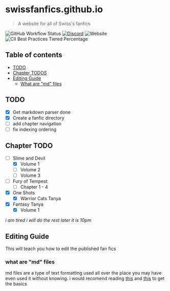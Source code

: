 # swissfanfics.github.io

> A website for all of Swiss's fanfics

![GitHub Workflow Status](https://img.shields.io/github/actions/workflow/status/swissfanfics/swissfanfics.github.io/build.yml)
[![Discord](https://img.shields.io/discord/903407048975331328?label=Discord)](https://discord.gg/xcCvpSxmA7)
![Website](https://img.shields.io/website?url=https%3A%2F%2Fswissfanfics.github.io)
![CII Best Practices Tiered Percentage](https://img.shields.io/cii/percentage/8072)



## Table of contents

- [TODO](#todo)
- [Chapter TODOS](#chapter-todo)
- [Editing Guide](#editing-guide)
  - [What are "md" files](#what-are-md-files)


## TODO

* [x] Get markdown parser done
* [x] Create a fanfic directory
* [ ] add chapter navigation
* [ ] fix indexing ordering

## Chapter TODO

* [ ] Slime and Devil
  * [x] Volume 1
  * [ ] Volume 2
  * [ ] Volume 3
* [ ] Fury of Tempest
  * [ ] Chapter 1 - 4
* [x] One Shots
  * [x] Warrior Cats Tanya
* [x] Fantasy Tanya
  * [x] Volume 1

*i am tired i will do the rest later it is 10pm*

## Editing Guide

This will teach you how to edit the published fan fics

### what are "md" files

md files are a type of text formatting used all over the place you may have even used it without knowing. i would recomend reading [this](https://www.markdownguide.org/cheat-sheet/) and [this](https://commonmark.org/help/) to get the basics

